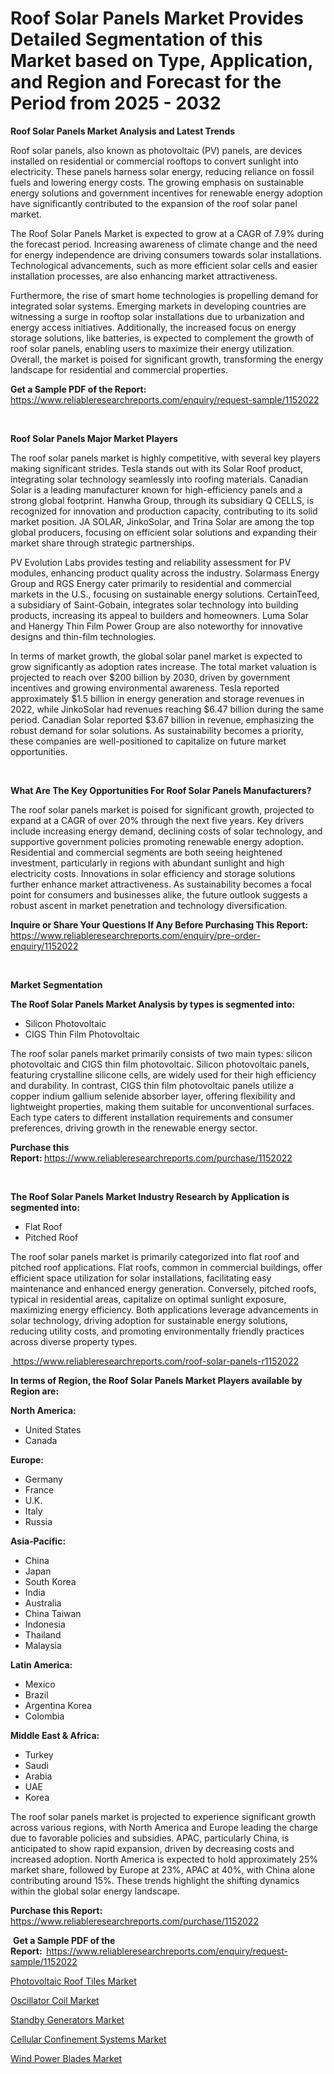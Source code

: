 <p><h1>Roof Solar Panels Market Provides Detailed Segmentation of this Market based on Type, Application, and Region and Forecast for the Period from 2025 - 2032</h1></p><p><strong>Roof Solar Panels Market Analysis and Latest Trends</strong></p>
<p><p>Roof solar panels, also known as photovoltaic (PV) panels, are devices installed on residential or commercial rooftops to convert sunlight into electricity. These panels harness solar energy, reducing reliance on fossil fuels and lowering energy costs. The growing emphasis on sustainable energy solutions and government incentives for renewable energy adoption have significantly contributed to the expansion of the roof solar panel market.</p><p>The Roof Solar Panels Market is expected to grow at a CAGR of 7.9% during the forecast period. Increasing awareness of climate change and the need for energy independence are driving consumers towards solar installations. Technological advancements, such as more efficient solar cells and easier installation processes, are also enhancing market attractiveness. </p><p>Furthermore, the rise of smart home technologies is propelling demand for integrated solar systems. Emerging markets in developing countries are witnessing a surge in rooftop solar installations due to urbanization and energy access initiatives. Additionally, the increased focus on energy storage solutions, like batteries, is expected to complement the growth of roof solar panels, enabling users to maximize their energy utilization. Overall, the market is poised for significant growth, transforming the energy landscape for residential and commercial properties.</p></p>
<p><strong>Get a Sample PDF of the Report:&nbsp;</strong> <a href="https://www.reliableresearchreports.com/enquiry/request-sample/1152022?utm_campaign=34&utm_medium=2&utm_source=Github&utm_content=ia&utm_term=13022025&utm_id=roof-solar-panels">https://www.reliableresearchreports.com/enquiry/request-sample/1152022</a></p>
<p>&nbsp;</p>
<p><strong>Roof Solar Panels Major Market Players</strong></p>
<p><p>The roof solar panels market is highly competitive, with several key players making significant strides. Tesla stands out with its Solar Roof product, integrating solar technology seamlessly into roofing materials. Canadian Solar is a leading manufacturer known for high-efficiency panels and a strong global footprint. Hanwha Group, through its subsidiary Q CELLS, is recognized for innovation and production capacity, contributing to its solid market position. JA SOLAR, JinkoSolar, and Trina Solar are among the top global producers, focusing on efficient solar solutions and expanding their market share through strategic partnerships.</p><p>PV Evolution Labs provides testing and reliability assessment for PV modules, enhancing product quality across the industry. Solarmass Energy Group and RGS Energy cater primarily to residential and commercial markets in the U.S., focusing on sustainable energy solutions. CertainTeed, a subsidiary of Saint-Gobain, integrates solar technology into building products, increasing its appeal to builders and homeowners. Luma Solar and Hanergy Thin Film Power Group are also noteworthy for innovative designs and thin-film technologies. </p><p>In terms of market growth, the global solar panel market is expected to grow significantly as adoption rates increase. The total market valuation is projected to reach over $200 billion by 2030, driven by government incentives and growing environmental awareness. Tesla reported approximately $1.5 billion in energy generation and storage revenues in 2022, while JinkoSolar had revenues reaching $6.47 billion during the same period. Canadian Solar reported $3.67 billion in revenue, emphasizing the robust demand for solar solutions. As sustainability becomes a priority, these companies are well-positioned to capitalize on future market opportunities.</p></p>
<p>&nbsp;</p>
<p><strong>What Are The Key Opportunities For Roof Solar Panels Manufacturers?</strong></p>
<p><p>The roof solar panels market is poised for significant growth, projected to expand at a CAGR of over 20% through the next five years. Key drivers include increasing energy demand, declining costs of solar technology, and supportive government policies promoting renewable energy adoption. Residential and commercial segments are both seeing heightened investment, particularly in regions with abundant sunlight and high electricity costs. Innovations in solar efficiency and storage solutions further enhance market attractiveness. As sustainability becomes a focal point for consumers and businesses alike, the future outlook suggests a robust ascent in market penetration and technology diversification.</p></p>
<p><strong>Inquire or Share Your Questions If Any Before Purchasing This Report:</strong> <a href="https://www.reliableresearchreports.com/enquiry/pre-order-enquiry/1152022?utm_campaign=34&utm_medium=2&utm_source=Github&utm_content=ia&utm_term=13022025&utm_id=roof-solar-panels">https://www.reliableresearchreports.com/enquiry/pre-order-enquiry/1152022</a></p>
<p>&nbsp;</p>
<p><strong>Market Segmentation</strong></p>
<p><strong>The Roof Solar Panels Market Analysis by types is segmented into:</strong></p>
<p><ul><li>Silicon Photovoltaic</li><li>CIGS Thin Film Photovoltaic</li></ul></p>
<p><p>The roof solar panels market primarily consists of two main types: silicon photovoltaic and CIGS thin film photovoltaic. Silicon photovoltaic panels, featuring crystalline silicone cells, are widely used for their high efficiency and durability. In contrast, CIGS thin film photovoltaic panels utilize a copper indium gallium selenide absorber layer, offering flexibility and lightweight properties, making them suitable for unconventional surfaces. Each type caters to different installation requirements and consumer preferences, driving growth in the renewable energy sector.</p></p>
<p><strong>Purchase this Report:&nbsp;</strong><a href="https://www.reliableresearchreports.com/purchase/1152022?utm_campaign=34&utm_medium=2&utm_source=Github&utm_content=ia&utm_term=13022025&utm_id=roof-solar-panels">https://www.reliableresearchreports.com/purchase/1152022</a></p>
<p>&nbsp;</p>
<p><strong>The Roof Solar Panels Market Industry Research by Application is segmented into:</strong></p>
<p><ul><li>Flat Roof</li><li>Pitched Roof</li></ul></p>
<p><p>The roof solar panels market is primarily categorized into flat roof and pitched roof applications. Flat roofs, common in commercial buildings, offer efficient space utilization for solar installations, facilitating easy maintenance and enhanced energy generation. Conversely, pitched roofs, typical in residential areas, capitalize on optimal sunlight exposure, maximizing energy efficiency. Both applications leverage advancements in solar technology, driving adoption for sustainable energy solutions, reducing utility costs, and promoting environmentally friendly practices across diverse property types.</p></p>
<p><a href="https://www.reliableresearchreports.com/roof-solar-panels-r1152022?utm_campaign=34&utm_medium=2&utm_source=Github&utm_content=ia&utm_term=13022025&utm_id=roof-solar-panels">&nbsp;https://www.reliableresearchreports.com/roof-solar-panels-r1152022</a></p>
<p><strong>In terms of Region, the Roof Solar Panels Market Players available by Region are:</strong></p>
<p>
    <p> <strong> North America: </strong>
        <ul>
            <li>United States</li>
            <li>Canada</li>
        </ul>
        </p> 
    <p> <strong> Europe: </strong>
        <ul>
            <li>Germany</li>
            <li>France</li>
            <li>U.K.</li>
            <li>Italy</li>
            <li>Russia</li>
        </ul>
        </p> 
    <p> <strong> Asia-Pacific: </strong>
        <ul>
            <li>China</li>
            <li>Japan</li>
            <li>South Korea</li>
            <li>India</li>
            <li>Australia</li>
            <li>China Taiwan</li>
            <li>Indonesia</li>
            <li>Thailand</li>
            <li>Malaysia</li>
        </ul>
        </p> 
    <p> <strong> Latin America: </strong>
        <ul>
            <li>Mexico</li>
            <li>Brazil</li>
            <li>Argentina Korea</li>
            <li>Colombia</li>
        </ul>
        </p> 
    <p> <strong> Middle East & Africa: </strong>
        <ul>
            <li>Turkey</li>
            <li>Saudi</li>
            <li>Arabia</li>
            <li>UAE</li>
            <li>Korea</li>
        </ul>
    </p>
    </p>
<p><p>The roof solar panels market is projected to experience significant growth across various regions, with North America and Europe leading the charge due to favorable policies and subsidies. APAC, particularly China, is anticipated to show rapid expansion, driven by decreasing costs and increased adoption. North America is expected to hold approximately 25% market share, followed by Europe at 23%, APAC at 40%, with China alone contributing around 15%. These trends highlight the shifting dynamics within the global solar energy landscape.</p></p>
<p><strong>Purchase this Report: </strong><a href="https://www.reliableresearchreports.com/purchase/1152022?utm_campaign=34&utm_medium=2&utm_source=Github&utm_content=ia&utm_term=13022025&utm_id=roof-solar-panels">https://www.reliableresearchreports.com/purchase/1152022</a></p>
<p>&nbsp;<strong>Get a Sample PDF of the Report:&nbsp;&nbsp;</strong><a href="https://www.reliableresearchreports.com/enquiry/request-sample/1152022?utm_campaign=34&utm_medium=2&utm_source=Github&utm_content=ia&utm_term=13022025&utm_id=roof-solar-panels">https://www.reliableresearchreports.com/enquiry/request-sample/1152022</a></p>
<p><strong></strong></p>
<p><p><a href="https://github.com/aoiniyaloz/Market-Research-Report-List-1/blob/main/photovoltaic-roof-tiles-market.md?utm_campaign=34&utm_medium=2&utm_source=Github&utm_content=ia&utm_term=13022025&utm_id=roof-solar-panels">Photovoltaic Roof Tiles Market</a></p><p><a href="https://github.com/sandoyjonet/Market-Research-Report-List-1/blob/main/oscillator-coil-market.md?utm_campaign=34&utm_medium=2&utm_source=Github&utm_content=ia&utm_term=13022025&utm_id=roof-solar-panels">Oscillator Coil Market</a></p><p><a href="https://github.com/voetzeszuh/Market-Research-Report-List-1/blob/main/standby-generators-market.md?utm_campaign=34&utm_medium=2&utm_source=Github&utm_content=ia&utm_term=13022025&utm_id=roof-solar-panels">Standby Generators Market</a></p><p><a href="https://github.com/itayjedhe/Market-Research-Report-List-1/blob/main/cellular-confinement-systems-market.md?utm_campaign=34&utm_medium=2&utm_source=Github&utm_content=ia&utm_term=13022025&utm_id=roof-solar-panels">Cellular Confinement Systems Market</a></p><p><a href="https://github.com/celpabembes/Market-Research-Report-List-1/blob/main/wind-power-blades-market.md?utm_campaign=34&utm_medium=2&utm_source=Github&utm_content=ia&utm_term=13022025&utm_id=roof-solar-panels">Wind Power Blades Market</a></p></p>